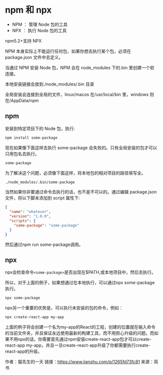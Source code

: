 # npm 和 npx

- NPM ： 管理 Node 包的工具
- NPX ： 执行 Node 包的工具

npm5.2+支持 NPX

NPM 本身实际上不能运行任何包，如果你想去执行某个包，必须在 package.json 文件中去定义。

当通过 NPM 安装 Node 包，NPM 会在 node_modules 下的.bin 里创建一个软连接。

本地安装链接会放到./node_modules/.bin 目录

全局安装会连接到全局的文件，linux/macos 在/usr/local/bin 里，windows 则在/AppData/npm

## npm

安装到特定项目下的 Node 包，执行:

```sh
npm install some-package
```

现在如果像下面这样去执行 some-package 会失败的。只有全局安装的包才可以只用包名去执行。

```sh
some-package
```

为了解决这个问题，必须像下面这样，将本地包的相对项目的路径填写全。

```sh
./node_modules/.bin/some-package
```

当然如果你非要通过命令去执行的话，也不是不可以的。通过编辑 package.json 文件，将以下脚本添加到 script 属性下:

```json
{
  "name": "whatever",
  "version": "1.0.0",
  "scripts": {
    "some-package": "some-package"
  }
}
```

然后通过npm run some-package调用。

## npx

npx会检查命令``<some-package>``是否出现在$PATH,或本地项目中，然后去执行。

所以，对于上面的例子，如果想通过在本地执行，可以通过npx some-package执行。

```sh
npx some-package
```

npx另一个重要的优势是，可以执行未安装的包的命令，例如：

```sh
npx create-react-app my-app
```

上面的例子将会创建一个名为my-app的React的工程，创建的位置就在输入命令的当前文件夹，并且保证永远使用最新的构建工具，而不用担心升级的问题。而如果不用npx的话，你需要首先通过npm安装create-react-app包才可以create-react-app my-app，并且一旦create-react-app升级了你都需要执行create-react-app的升级。

作者：猫先生的一天
链接：<https://www.jianshu.com/p/1265fd73fc81>
来源：简书
